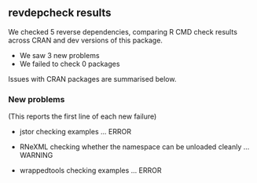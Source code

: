 ## revdepcheck results

We checked 5 reverse dependencies, comparing R CMD check results across CRAN and dev versions of this package.

 * We saw 3 new problems
 * We failed to check 0 packages

Issues with CRAN packages are summarised below.

### New problems
(This reports the first line of each new failure)

* jstor
  checking examples ... ERROR

* RNeXML
  checking whether the namespace can be unloaded cleanly ... WARNING

* wrappedtools
  checking examples ... ERROR

